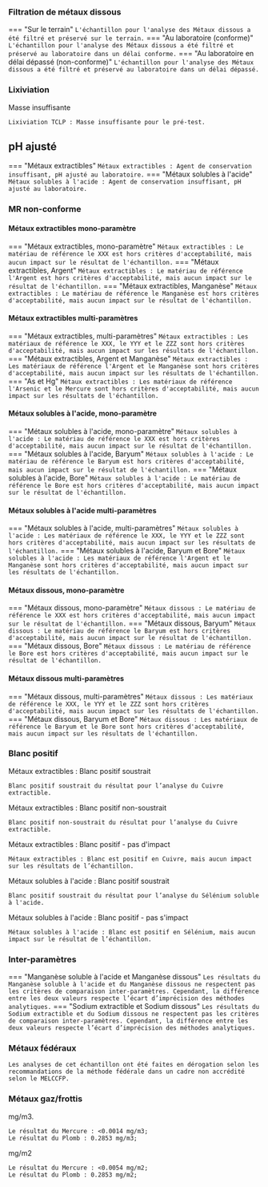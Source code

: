 ### Filtration de métaux dissous

=== "Sur le terrain"
    ```
    L'échantillon pour l'analyse des Métaux dissous a été filtré et préservé sur le terrain.
    ```
=== "Au laboratoire (conforme)"
    ```
    L'échantillon pour l'analyse des Métaux dissous a été filtré et préservé au laboratoire dans un délai conforme.
    ```
=== "Au laboratoire en délai dépassé (non-conforme)"
    ```
    L'échantillon pour l'analyse des Métaux dissous a été filtré et préservé au laboratoire dans un délai dépassé.
    ```
### Lixiviation
Masse insuffisante
```
Lixiviation TCLP : Masse insuffisante pour le pré-test.
```

## pH ajusté
=== "Métaux extractibles"
    ```
    Métaux extractibles : Agent de conservation insuffisant, pH ajusté au laboratoire.
    ```
=== "Métaux solubles à l'acide"
    ```
    Métaux solubles à l'acide : Agent de conservation insuffisant, pH ajusté au laboratoire.
    ```


### MR non-conforme
#### Métaux extractibles mono-paramètre
=== "Métaux extractibles, mono-paramètre"
    ```
    Métaux extractibles : Le matériau de référence le XXX est hors critères d'acceptabilité, mais aucun impact sur le résultat de l'échantillon.
    ```
=== "Métaux extractibles, Argent"
    ```
    Métaux extractibles : Le matériau de référence l'Argent est hors critères d'acceptabilité, mais aucun impact sur le résultat de l'échantillon.
    ```
=== "Métaux extractibles, Manganèse"
    ```
    Métaux extractibles : Le matériau de référence le Manganèse est hors critères d'acceptabilité, mais aucun impact sur le résultat de l'échantillon.
    ```
#### Métaux extractibles multi-paramètres
=== "Métaux extractibles, multi-paramètres"
    ```
    Métaux extractibles : Les matériaux de référence le XXX, le YYY et le ZZZ sont hors critères d'acceptabilité, mais aucun impact sur les résultats de l'échantillon.
    ```
=== "Métaux extractibles, Argent et Manganèse"
    ```
    Métaux extractibles : Les matériaux de référence l'Argent et le Manganèse sont hors critères d'acceptabilité, mais aucun impact sur les résultats de l'échantillon.
    ```
=== "As et Hg"
    ```
    Métaux extractibles : Les matériaux de référence l'Arsenic et le Mercure sont hors critères d'acceptabilité, mais aucun impact sur les résultats de l'échantillon.
    ```

#### Métaux solubles à l'acide, mono-paramètre
=== "Métaux solubles à l'acide, mono-paramètre"
    ```
    Métaux solubles à l'acide : Le matériau de référence le XXX est hors critères d'acceptabilité, mais aucun impact sur le résultat de l'échantillon.
    ```
=== "Métaux solubles à l'acide, Baryum"
    ```
    Métaux solubles à l'acide : Le matériau de référence le Baryum est hors critères d'acceptabilité, mais aucun impact sur le résultat de l'échantillon.
    ```
=== "Métaux solubles à l'acide, Bore"
    ```
    Métaux solubles à l'acide : Le matériau de référence le Bore est hors critères d'acceptabilité, mais aucun impact sur le résultat de l'échantillon.
    ```
#### Métaux solubles à l'acide multi-paramètres
=== "Métaux solubles à l'acide, multi-paramètres"
    ```
    Métaux solubles à l'acide : Les matériaux de référence le XXX, le YYY et le ZZZ sont hors critères d'acceptabilité, mais aucun impact sur les résultats de l'échantillon.
    ```
=== "Métaux solubles à l'acide, Baryum et Bore"
    ```
    Métaux solubles à l'acide : Les matériaux de référence l'Argent et le Manganèse sont hors critères d'acceptabilité, mais aucun impact sur les résultats de l'échantillon.
    ```

#### Métaux dissous, mono-paramètre
=== "Métaux dissous, mono-paramètre"
    ```
    Métaux dissous : Le matériau de référence le XXX est hors critères d'acceptabilité, mais aucun impact sur le résultat de l'échantillon.
    ```
=== "Métaux dissous, Baryum"
    ```
    Métaux dissous : Le matériau de référence le Baryum est hors critères d'acceptabilité, mais aucun impact sur le résultat de l'échantillon.
    ```
=== "Métaux dissous, Bore"
    ```
    Métaux dissous : Le matériau de référence le Bore est hors critères d'acceptabilité, mais aucun impact sur le résultat de l'échantillon.
    ```
#### Métaux dissous multi-paramètres
=== "Métaux dissous, multi-paramètres"
    ```
    Métaux dissous : Les matériaux de référence le XXX, le YYY et le ZZZ sont hors critères d'acceptabilité, mais aucun impact sur les résultats de l'échantillon.
    ```
=== "Métaux dissous, Baryum et Bore"
    ```
    Métaux dissous : Les matériaux de référence le Baryum et le Bore sont hors critères d'acceptabilité, mais aucun impact sur les résultats de l'échantillon.
    ```

### Blanc positif
Métaux extractibles : Blanc positif soustrait
```
Blanc positif soustrait du résultat pour l’analyse du Cuivre extractible.
```
Métaux extractibles : Blanc positif non-soustrait
```
Blanc positif non-soustrait du résultat pour l’analyse du Cuivre extractible.
```
Métaux extractibles : Blanc positif - pas d'impact
```
Métaux extractibles : Blanc est positif en Cuivre, mais aucun impact sur les résultats de l’échantillon.
```
Métaux solubles à l'acide : Blanc positif soustrait
```
Blanc positif soustrait du résultat pour l’analyse du Sélénium soluble à l'acide.
```
Métaux solubles à l'acide : Blanc positif - pas s'impact
```
Métaux solubles à l'acide : Blanc est positif en Sélénium, mais aucun impact sur le résultat de l’échantillon.
```

### Inter-paramètres
=== "Manganèse soluble à l'acide et Manganèse dissous"
    ```
    Les résultats du Manganèse soluble à l'acide et du Manganèse dissous ne respectent pas les critères de comparaison inter-paramètres. Cependant, la différence entre les deux valeurs respecte l’écart d’imprécision des méthodes analytiques.
    ```
=== "Sodium extractible et Sodium dissous"
    ```
    Les résultats du Sodium extractible et du Sodium dissous ne respectent pas les critères de comparaison inter-paramètres. Cependant, la différence entre les deux valeurs respecte l’écart d’imprécision des méthodes analytiques.
    ```

### Métaux fédéraux
```
Les analyses de cet échantillon ont été faites en dérogation selon les recommandations de la méthode fédérale dans un cadre non accrédité selon le MELCCFP.
```

### Métaux gaz/frottis

mg/m3.

```
Le résultat du Mercure : <0.0014 mg/m3;
Le résultat du Plomb : 0.2853 mg/m3;
```

mg/m2

```
Le résultat du Mercure : <0.0054 mg/m2;
Le résultat du Plomb : 0.2853 mg/m2;
```

